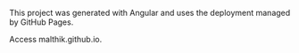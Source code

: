This project was generated with Angular and uses the deployment managed by GitHub Pages.

Access malthik.github.io.
